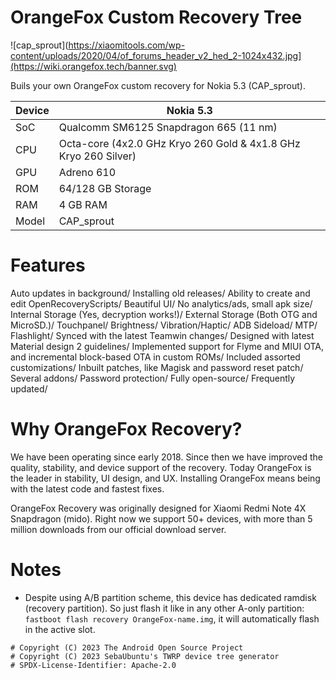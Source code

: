 # OrangeFox Custom Recovery Tree
![cap_sprout](https://xiaomitools.com/wp-content/uploads/2020/04/of_forums_header_v2_hed_2-1024x432.jpg](https://wiki.orangefox.tech/banner.svg)

Buils your own OrangeFox custom recovery for Nokia 5.3 (CAP_sprout).

| Device                  | Nokia 5.3                                          |
| ----------------------- | ---------------------------------------------------------|
| SoC                     | Qualcomm SM6125 Snapdragon 665 (11 nm)                      |      
| CPU                     | Octa-core (4x2.0 GHz Kryo 260 Gold & 4x1.8 GHz Kryo 260 Silver)  |
| GPU                     | Adreno 610                                             |
| ROM                     | 64/128 GB Storage                 |
| RAM                     | 4 GB RAM                 |
| Model                   | CAP_sprout |

# Features
Auto updates in background/
Installing old releases/
Ability to create and edit OpenRecoveryScripts/
Beautiful UI/
No analytics/ads, small apk size/
Internal Storage (Yes, decryption works!)/
External Storage (Both OTG and MicroSD.)/
Touchpanel/
Brightness/
Vibration/Haptic/
ADB Sideload/
MTP/
Flashlight/
Synced with the latest Teamwin changes/
Designed with latest Material design 2 guidelines/
Implemented support for Flyme and MIUI OTA, and incremental block-based OTA in custom ROMs/
Included assorted customizations/
Inbuilt patches, like Magisk and password reset patch/
Several addons/
Password protection/
Fully open-source/
Frequently updated/
# Why OrangeFox Recovery?
We have been operating since early 2018. Since then we have improved the quality, stability, and device support of the recovery. Today OrangeFox is the leader in stability, UI design, and UX. Installing OrangeFox means being with the latest code and fastest fixes.

OrangeFox Recovery was originally designed for Xiaomi Redmi Note 4X Snapdragon (mido). Right now we support 50+ devices, with more than 5 million downloads from our official download server.

# Notes
- Despite using A/B partition scheme, this device has dedicated ramdisk (recovery partition). So just flash it like in any other A-only partition: `fastboot flash recovery OrangeFox-name.img`, it will automatically flash in the active slot.

```
# Copyright (C) 2023 The Android Open Source Project
# Copyright (C) 2023 SebaUbuntu's TWRP device tree generator
# SPDX-License-Identifier: Apache-2.0
```
